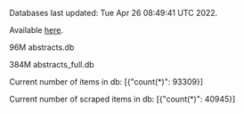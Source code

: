 Databases last updated: Tue Apr 26 08:49:41 UTC 2022. 

Available [here](https://github.com/cbeauhilton/ash-db/releases).


96M	abstracts.db

384M	abstracts_full.db

Current number of items in db:
[{"count(*)": 93309}]

Current number of scraped items in db:
[{"count(*)": 40945}]
